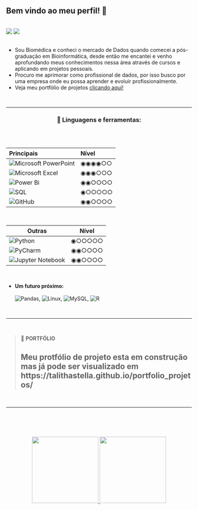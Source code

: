 
 ## Bem vindo ao meu perfil! :star2:
 
<br>
<div><a href = "mailto:talitha.lhk@gmail.com"><img src="https://img.shields.io/badge/Gmail-D14836?style=for-the-badge&logo=gmail&logoColor=white" target="_blank"></a>
<a href="https://www.linkedin.com/in/talitha-stella-s-oliveira-631404176/" target="_blank"><img src="https://img.shields.io/badge/-LinkedIn-%230077B5?style=for-the-badge&logo=linkedin&logoColor=white" target="_blank"></a>   
</div>
<br>

* Sou Biomédica e conheci o mercado de Dados quando comecei a pós-graduação em Bioinformática, desde 
então me encantei e venho aprofundando meus conhecimentos nessa área através de cursos e aplicando em projetos 
pessoais.
* Procuro me aprimorar como profissional de dados, por isso busco por uma empresa onde eu possa 
aprender e evoluir profissionalmente.
* Veja meu portfólio de projetos <a href = "https://talithastella.github.io/portfolio_projetos/">clicando aqui!</a>
<br>
<hr>

<h3 align="center"> 💬 Linguagens e ferramentas:</h3><br><br>


|Principais         | Nível    | 
:---------------------------------------|:---------| 
| ![Microsoft PowerPoint](https://img.shields.io/badge/Microsoft_PowerPoint-B7472A?style=for-the-badge&logo=microsoft-powerpoint&logoColor=white) | ◉◉◉◉○○   |
| ![Microsoft Excel](https://img.shields.io/badge/Microsoft_Excel-217346?style=for-the-badge&logo=microsoft-excel&logoColor=white)                | ◉◉◉○○○   |
| ![Power Bi](https://img.shields.io/badge/power_bi-F2C811?style=for-the-badge&logo=powerbi&logoColor=black)                                      | ◉◉○○○○   |
| ![SQL](https://img.shields.io/badge/Microsoft%20SQL%20Sever-CC2927?style=for-the-badge&logo=microsoft%20sql%20server&logoColor=white)           | ◉○○○○○   | 
| ![GitHub](https://img.shields.io/badge/github-%23121011.svg?style=for-the-badge&logo=github&logoColor=white)                                    | ◉◉○○○○   |
<br>

|Outras                       | Nível  | 
------------------------|:------:| 
| ![Python](https://img.shields.io/badge/python-3670A0?style=for-the-badge&logo=python&logoColor=ffdd54)                             | ◉○○○○○  |
| ![PyCharm](https://img.shields.io/badge/pycharm-143?style=for-the-badge&logo=pycharm&logoColor=black&color=black&labelColor=green) | ◉◉○○○○  | 
| ![Jupyter Notebook](https://img.shields.io/badge/jupyter-%23FA0F00.svg?style=for-the-badge&logo=jupyter&logoColor=white)           |  ◉◉○○○○  |
<br>

* **Um futuro próximo:** <br><br>
![Pandas](https://img.shields.io/badge/pandas-%23150458.svg?style=for-the-badge&logo=pandas&logoColor=white), 
![Linux](https://img.shields.io/badge/Linux-FCC624?style=for-the-badge&logo=linux&logoColor=black),
![MySQL](https://img.shields.io/badge/mysql-%2300f.svg?style=for-the-badge&logo=mysql&logoColor=white),
![R](https://img.shields.io/badge/r-%23276DC3.svg?style=for-the-badge&logo=r&logoColor=white)
 
<br>
<hr>
<br>

> 🔭 **PORTFÓLIO**
> 
><H2>Meu protfólio de projeto esta em construção mas já pode ser visualizado em https://talithastella.github.io/portfolio_projetos/</H2>

<br><hr><br>
<br><br>

<p align="center">
<a href="https://github.com/TalithaStella">
  <img height="180em" src="https://github-readme-stats-eight-theta.vercel.app/api?username=TalithaStella&show_icons=true&theme=dracula&include_all_commits=true&count_private=true"/>
  <img height="180em" src="https://github-readme-stats-eight-theta.vercel.app/api/top-langs/?username=TalithaStella&layout=compact&langs_count=8&theme=dracula"/>
</a>
</p>

